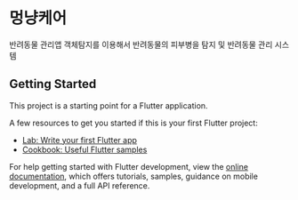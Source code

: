# 멍냥케어

반려동물 관리앱 객체탐지를 이용해서 반려동물의 피부병을 탐지 및 반려동물 관리 시스템

## Getting Started

This project is a starting point for a Flutter application.

A few resources to get you started if this is your first Flutter project:

- [Lab: Write your first Flutter app](https://docs.flutter.dev/get-started/codelab)
- [Cookbook: Useful Flutter samples](https://docs.flutter.dev/cookbook)

For help getting started with Flutter development, view the
[online documentation](https://docs.flutter.dev/), which offers tutorials,
samples, guidance on mobile development, and a full API reference.
